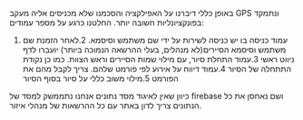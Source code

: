 באופן כללי דיברנו על האפילקציה והסכמנו שלא מכניסים אליה מעקב GPS ונתמקד בפונקציונליות חשובה יותר.
החלטנו כרגע על מספר עמודים:
1. עמוד כניסה בו יש כניסה לשירות על ידי שם משתמש וסיסמא. 
2.לאחר הזמנת שם משתמש וסיסמא הסיירים(לא מנהלים, בעלי ההרשאה הנמוכה ביותר) יועברו לדף ניווט ראשי
3.עמוד התחלת סיור, עם מילוי שמות הסיירים וראש הצוות. כמו כן נקודת התתחלה של הסיור
4.עמוד דיווח על אירוע לפי פורמט שלהם. צריך לקבל מהם את הפורמט
5.מילוי משוב כללי על סיור בסוף הסיור

כיוון שאין לאיגוד מסד נתונים אנחנו נתממשק למסד של firebase ושם נאחסן את כל הנתונים
צריך לדון באתר עם כל ההרשאות של מנהלי איזור.
